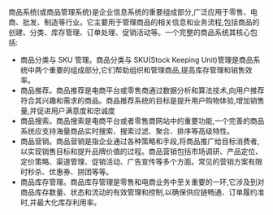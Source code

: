 商品系统(或商品管理系统)是企业信息系统的重要组成部分,广泛应用于零售、电商、批发、制造等行业。它主要用于管理商品的相关信息和业务流程,包括商品的创建、分类、库存管理、订单处理、促销活动等。一个完整的商品系统其核心包括:

- 商品分类与 SKU 管理。商品分类与 SKU(Stock Keeping Unit)管理是商品系统中两个重要的组成部分,它们帮助组织和管理商品,提高库存管理和销售效率。
- 商品推荐。商品推荐是电商平台或零售商通过数据分析和算法技术,向用户推荐符合其兴趣和需求的商品。商品推荐系统的目标是提升用户购物体验,增加销售量,并促进用户满意度和忠诚度
- 商品搜索。商品搜索是电商平台或者零售商网站中的重要功能,一个完善的商品系统应支持海量商品实时搜索、搜索过滤、聚合、排序等高级特性。
- 商品营销。商品营销是指企业通过各种策略和手段,将商品推广给目标消费者,以实现销售目标和提升品牌价值的过程。商品营销包括市场调研、产品定位、定价策略、渠道管理、促销活动、广告宣传等多个方面。常见的营销方案有限时秒杀、优惠券、拼团等等。
- 商品库存管理。商品库存管理是零售和电商业务中至关重要的一环,它涉及到对商品库存数量、状态和流动的有效管理和控制,以确保供应链畅通、订单履约准时,并最大化库存利用率。
